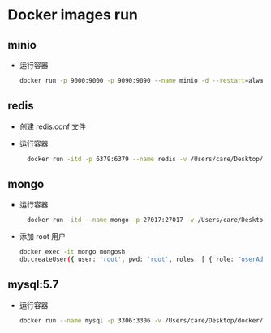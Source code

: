 # Docker images run

## minio

- 运行容器

  ```sh
  docker run -p 9000:9000 -p 9090:9090 --name minio -d --restart=always -e "MINIO_ACCESS_KEY=minioadmin" -e "MINIO_SECRET_KEY=minioadmin" -v /Users/care/Desktop/docker/minio/data:/data -v /Users/care/Desktop/docker/minio/config:/root/.minio minio/minio server /data --console-address ":9090" -address ":9000"
  ```

## redis

- 创建 redis.conf 文件
- 运行容器

  ```sh
    docker run -itd -p 6379:6379 --name redis -v /Users/care/Desktop/docker/redis/redis.conf:/etc/redis/redis.conf -v /Users/care/Desktop/docker/redis/data:/data redis redis-server /etc/redis/redis.conf --appendonly yes
  ```

## mongo

- 运行容器

  ```sh
    docker run -itd --name mongo -p 27017:27017 -v /Users/care/Desktop/docker/mongo/data:/data/db -d mongo --auth
  ```

- 添加 root 用户

  ```sh
  docker exec -it mongo mongosh
  db.createUser({ user: 'root', pwd: 'root', roles: [ { role: "userAdminAnyDatabase", db: "cellink" } ] });
  ```

## mysql:5.7

- 运行容器

  ```sh
  docker run --name mysql -p 3306:3306 -v /Users/care/Desktop/docker/mysql/log:/var/log/mysql -v /Users/care/Desktop/docker/mysql/data:/var/lib/mysql -v /Users/care/Desktop/docker/mysql/conf:/etc/mysql/conf.d -e MYSQL_ROOT_PASSWORD=root -d mysql:5.7
  ```
